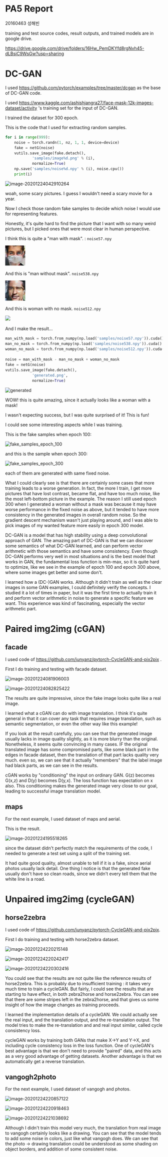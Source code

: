# PA5 Report
20160463 성해빈

training and test source codes, result outputs, and trained models are in google drive.  

https://drive.google.com/drive/folders/16Hw_PemDKYfd8rgNvh45-dLBsiC9WsGw?usp=sharing



# DC-GAN

I used https://github.com/pytorch/examples/tree/master/dcgan as the base of DC-GAN code.

I used https://www.kaggle.com/ashishjangra27/face-mask-12k-images-dataset/activity 's training set for the input of DC-GAN. 

I trained the dataset for 300 epoch.



This is the code that I used for extracting random samples.

```python
for i in range(999):
    noise = torch.randn(1, nz, 1, 1, device=device)
    fake = netG(noise)
    vutils.save_image(fake.detach(),
            'samples/image%d.png' % (i),
            normalize=True)
    np.save('samples/noise%d.npy' % (i), noise.cpu())
    print(i)
```

![image-20201224042910264](C:\Users\haebin\AppData\Roaming\Typora\typora-user-images\image-20201224042910264.png)

woah, some scary pictures. I guess I wouldn't need a scary movie for a year.



Now I check those random fake samples to decide which noise I would use for representing features.

Honestly, it's quite hard to find the picture that I want with so many weird pictures, but I picked ones that were most clear in human perspective.



I think this is quite a "man with mask". : `noise57.npy`

![image57](./image57.png)

And this is "man without mask". `noise538.npy`

![image538](./image538.png)

And this is woman with no mask. `noise512.npy`

![](C:\Users\haebin\Desktop\Github\hands-on-dl\assn5\image512.png)



And I make the result...

```python
man_with_mask = torch.from_numpy(np.load('samples/noise57.npy')).cuda()
man_no_mask = torch.from_numpy(np.load('samples/noise538.npy')).cuda()
woman_no_mask = torch.from_numpy(np.load('samples/noise512.npy')).cuda()

noise = man_with_mask - man_no_mask + woman_no_mask
fake = netG(noise)
vutils.save_image(fake.detach(),
            'generated.png',
            normalize=True)
```

![generated](C:\Users\haebin\Desktop\Github\hands-on-dl\assn5\generated.png)

WOW! this is quite amazing, since it actually looks like a woman with a mask! 

I wasn't expecting success, but I was quite surprised of it! This is fun!



I could see some interesting aspects while I was training.

This is the fake samples when epoch 100:

![fake_samples_epoch_100](C:\Users\haebin\Desktop\Github\hands-on-dl\assn5\fake_samples_epoch_100.png)

and this is the sample when epoch 300:

![fake_samples_epoch_300](C:\Users\haebin\Desktop\Github\hands-on-dl\assn5\fake_samples_epoch_300.png)

each of them are generated with same fixed noise.

What I could clearly see is that there are certainly some cases that more training leads to a worse generation. In fact, the more I train, I get more pictures that have lost contrast, became flat, and have too much noise, like the most left-bottom picture in the example. The reason I still used epoch 300 when I generated a woman without a mask was because it may have worse performance in the fixed noise as above, but it tended to have more consistency in the generated images in overall random noise. So the gradient descent mechanism wasn't just playing around, and I was able to pick images of my wanted feature more easily in epoch 300 model. 

DC-GAN is a model that has high stability using a deep convolutional approach of GAN. The amazing part of DC-GAN is that we can discover some semantics of what DC-GAN learned, and can perform vector arithmetic with those semantics and have some consistency. Even though DC-GAN performs very well in most situations and is the best model that works in GAN, the fundamental loss function is min-max, so it is quite hard to optimize, like we see in the example of epoch 100 and epoch 300 above, where some images get better and some don't.

I learned how a (DC-)GAN works. Although it didn't train as well as the clear images in some GAN examples, I could definitely verify the concepts. I studied it a lot of times in paper, but it was the first time to actually train it and perform vector arithmetic in noise to generate a specific feature we want. This experience was kind of fascinating, especially the vector arithmetic part.



# Paired img2img (cGAN)



## facade

I used code of https://github.com/junyanz/pytorch-CycleGAN-and-pix2pix .

First I do training and testing with facade dataset.

![image-20201224081906003](C:\Users\haebin\AppData\Roaming\Typora\typora-user-images\image-20201224081906003.png)

![image-20201224082825422](C:\Users\haebin\AppData\Roaming\Typora\typora-user-images\image-20201224082825422.png)

The results are quite impressive, since the fake image looks quite like a real image.

I learned what a cGAN can do with image translation. I think it's quite general in that it can cover any task that requires image translation, such as semantic segmentation, or even the other way like this example! 

If you look at the result carefully, you can see that the generated image usually lacks in image quality slightly, as it is more blurry than the original. Nonetheless, it seems quite convincing in many cases. IF the original translated image has some compromised parts, like some black part in the edges in facade dataset, then the translation of that part lacks quality very much. even so, we can see that it actually "remembers" that the label image had black parts, as we can see in the results.

cGAN works by "conditioning" the input on ordinary GAN. G(z) becomes G(x,z) and D(y) becomes D(y,x). The loss function has expectation on x also. This conditioning makes the generated image very close to our goal, leading to successful image translation model.  



## maps

For the next example, I used dataset of maps and aerial.

This is the result.

![image-20201224195518265](C:\Users\haebin\AppData\Roaming\Typora\typora-user-images\image-20201224195518265.png)

since the dataset didn't perfectly match the requirements of the code, I needed to generate a test set using a split of the training set. 

It had quite good quality, almost unable to tell if it is a fake, since aerial photos usually lack detail. One thing I notice is that the generated fake usually don't have so clean roads, since we didn't every tell them that the white line is a road.



# Unpaired img2img (cycleGAN)


## horse2zebra

I used code of https://github.com/junyanz/pytorch-CycleGAN-and-pix2pix.

First I do training and testing with horse2zebra dataset.

![image-20201224220215148](C:\Users\haebin\AppData\Roaming\Typora\typora-user-images\image-20201224220215148.png)

![image-20201224220242417](C:\Users\haebin\AppData\Roaming\Typora\typora-user-images\image-20201224220242417.png)

![image-20201224220302416](C:\Users\haebin\AppData\Roaming\Typora\typora-user-images\image-20201224220302416.png)

You could see that the results are not quite like the reference results of horse2zebra. This is probably due to insufficient training : it takes very much time to train a cycleGAN.  But fairly, I could see the results that are starting to have effect, in both zebra2horse and horse2zebra. You can see that there are some stripes left in the zebra2horse, and that gives us some insight of how the image changes as training proceeds. 

I learned the implementation details of a cycleGAN. We could actually see the real input, and the translation output, and the re-translation output. The model tries to make the re-translation and and real input similar, called cycle consistency loss. 

cycleGAN works by training both GANs that make X->Y and Y->X, and including cycle consistency loss in the loss function. One of cycleGAN's best advantage is that we don't need to provide "paired" data, and this acts as a very good advantage of getting datasets. Another advantage is that we automatically get a reverse translation.



## vangogh2photo

For the next example, I used dataset of vangogh and photos.

![image-20201224220857122](C:\Users\haebin\AppData\Roaming\Typora\typora-user-images\image-20201224220857122.png)

![image-20201224220918463](C:\Users\haebin\AppData\Roaming\Typora\typora-user-images\image-20201224220918463.png)

![image-20201224221038692](C:\Users\haebin\AppData\Roaming\Typora\typora-user-images\image-20201224221038692.png)

Although I didn't train this model very much, the translation from real image to vangogh certainly looks like a drawing. You can see that the model tends to add some noise in colors, just like what vangogh does. We can see that the photo -> drawing translation could be understood as some shading on object borders, and addition of some consistent noise.

